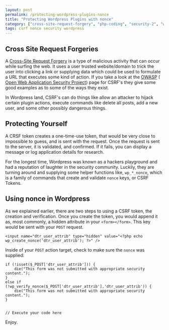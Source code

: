 ```yaml
---
layout: post
permalink: /protecting-wordpress-plugins-nonce
title: "Protecting Wordpress Plugins with nonce"
category: ["cross-site-request-forgery", "php-coding", "security-2", "wordpress-coding"]
tags: csrf nonce security wordpress
---
```

## Cross Site Request Forgeries

A [Cross-Site Request Forgery](http://en.wikipedia.org/wiki/Cross-site_request_forgery) is a type of malicious activity that can occur while surfing the web. It uses a user trusted website/domain to trick the user into clicking a link or supplying data which could be used to formulate a URL that executes some kind of action. If you take a look at the [OWASP](https://www.owasp.org/index.php/Cross-Site_Request_Forgery_(CSRF)) ( [Open Web Application Security Project](https://www.owasp.org/index.php/Cross-Site_Request_Forgery_(CSRF))) page for CSRF's they give some good examples as to some of the ways they exist.

In Wordpress land, CSRF's can do things like allow an attacker to hijack certain plugin actions, execute commands like delete all posts, add a new user, and some other possibly dangerous things.

## Protecting Yourself

A CRSF token creates a one-time-use token, that would be very close to impossible to guess, and is sent with the request. Once the request is sent to the server, it is validated, and confirmed. If it fails, you can display a message or log application details for research.

For the longest time, Wordpress was known as a hackers playground and had a reputation of laughter in the security community. Luckily, they are turning around and supplying some helper functions like, `wp_*_nonce`, which is a family of commands that create and validate `nonce` keys, or CSRF Tokens.

## Using nonce in Wordpress

As we explained earlier, there are two steps to using a CSRF token, the creation and verification. Once you create the token, you would append it as, most commonly, a hidden attribute in your `<form></form>`. This key would be sent with your `POST` request.

    <input name="dtr_user_attrib" type="hidden" value="<?php echo wp_create_nonce('dtr_user_attrib'); ?>" />

Inside of your `POST` action target, check to make sure the `nonce` was supplied:

    if (!isset($_POST['dtr_user_attrib'])) {
        die("This form was not submitted with appropriate security content.");
    }
    else if (!wp_verify_nonce($_POST['dtr_user_attrib'],'dtr_user_attrib')) {
        die("This form was not submitted with appropriate security content.");
    }
    
    
    // Execute your code here

Enjoy.

